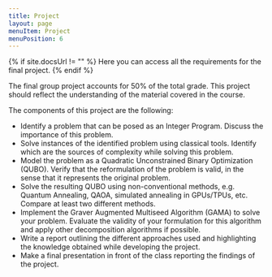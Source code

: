 ```yaml
---
title: Project
layout: page
menuItem: Project
menuPosition: 6
---
```

{% if site.docsUrl != "" %}
Here you can access all the requirements for the final project.
{% endif %}

The final group project accounts for 50% of the total grade.
This project should reflect the understanding of the material covered in the course.

The components of this project are the following:
- Identify a problem that can be posed as an Integer Program. Discuss the importance of this problem.
- Solve instances of the identified problem using classical tools. Identify which are the sources of complexity while solving this problem.
- Model the problem as a Quadratic Unconstrained Binary Optimization (QUBO). Verify that the reformulation of the problem is valid, in the sense that it represents the original problem.
- Solve the resulting QUBO using non-conventional methods, e.g. Quantum Annealing, QAOA, simulated annealing in GPUs/TPUs, etc. Compare at least two different methods.
- Implement the Graver Augmented Multiseed Algorithm (GAMA) to solve your problem. Evaluate the validity of your formulation for this algorithm and apply other decomposition algorithms if possible.
- Write a report outlining the different approaches used and highlighting the knowledge obtained while developing the project.
- Make a final presentation in front of the class reporting the findings of the project.
